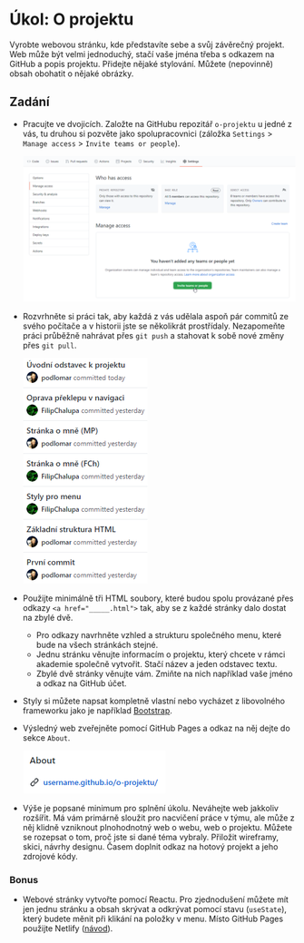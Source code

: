 # Úkol: O projektu

Vyrobte webovou stránku, kde představíte sebe a svůj závěrečný projekt. Web může být velmi jednoduchý, stačí vaše jména třeba s odkazem na GitHub a popis projektu. Přidejte nějaké stylování. Můžete (nepovinně) obsah obohatit o nějaké obrázky.

## Zadání

- Pracujte ve dvojicích. Založte na GitHubu repozitář `o-projektu` u jedné z vás, tu druhou si pozvěte jako spolupracovnici (záložka `Settings` > `Manage access` > `Invite teams or people`).

  ![pozvánka](./zadani/pozvanka.png)

- Rozvrhněte si práci tak, aby každá z vás udělala aspoň pár commitů ze svého počítače a v historii jste se několikrát prostřídaly. Nezapomeňte práci průběžně nahrávat přes `git push` a stahovat k sobě nové změny přes `git pull`.

  ![historie](./zadani/historie.png)

- Použijte minimálně tři HTML soubory, které budou spolu provázané přes odkazy `<a href="_____.html">` tak, aby se z každé stránky dalo dostat na zbylé dvě.

  - Pro odkazy navrhněte vzhled a strukturu společného menu, které bude na všech stránkách stejné.
  - Jednu stránku věnujte informacím o projektu, který chcete v rámci akademie společně vytvořit. Stačí název a jeden odstavec textu.
  - Zbylé dvě stránky věnujte vám. Zmiňte na nich například vaše jméno a odkaz na GitHub účet.

- Styly si můžete napsat kompletně vlastní nebo vycházet z libovolného frameworku jako je například [Bootstrap](https://getbootstrap.com/).

- Výsledný web zveřejněte pomocí GitHub Pages a odkaz na něj dejte do sekce `About`.

  ![About](./zadani/about.png)

- Výše je popsané minimum pro splnění úkolu. Neváhejte web jakkoliv rozšířit. Má vám primárně sloužit pro nacvičení práce v týmu, ale může z něj klidně vzniknout plnohodnotný web o webu, web o projektu. Můžete se rozepsat o tom, proč jste si dané téma vybraly. Přiložit wireframy, skici, návrhy designu. Časem doplnit odkaz na hotový projekt a jeho zdrojové kódy.

### Bonus

- Webové stránky vytvořte pomocí Reactu. Pro zjednodušení můžete mít jen jednu stránku a obsah skrývat a odkrývat pomocí stavu (`useState`), který budete měnit při klikání na položky v menu. Místo GitHub Pages použijte Netlify ([návod](https://www.youtube.com/watch?v=sAcJKh6n5DA)).
